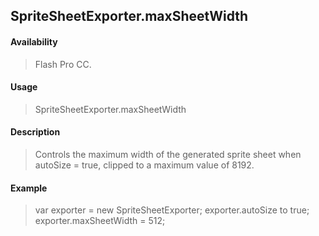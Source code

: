 ## SpriteSheetExporter.maxSheetWidth

#### Availability

> Flash Pro CC.

#### Usage

> SpriteSheetExporter.maxSheetWidth

#### Description

> Controls the maximum width of the generated sprite sheet when autoSize = true, clipped to a maximum value of 8192.

#### Example

> var exporter = new SpriteSheetExporter; exporter.autoSize to true; exporter.maxSheetWidth = 512;
